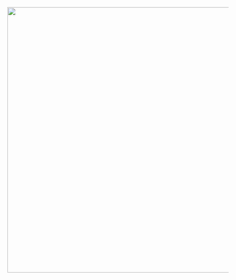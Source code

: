 <p><a class="imgpopup" href="/sites/default/files/web_scraping2.jpg"><img src="/sites/default/files/web_scraping2.jpg width="1200" height="604" /></a></p> 